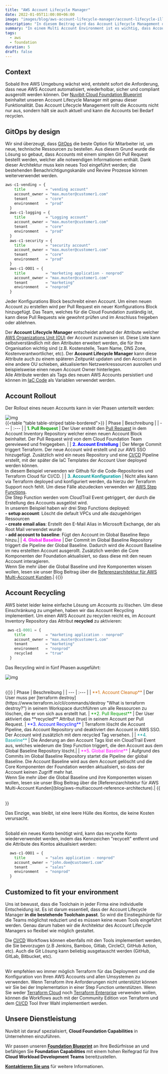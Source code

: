 ```yaml
---
title: "AWS Account Lifecycle Manager"
date: 2022-01-05T11:00:00+06:00
image: "images/blog/aws-account-lifecycle-manager/account-lifecycle-illustration.png"
description: "In diesem Beitrag wird das Account Lifecycle Management des Nuvibit Foundation Blueprint erklärt."
summary: "In einem Multi Account Environment ist es wichtig, dass Accounts automatisiert erstellt, mit einer Baseline versehen, verwaltet und recycled werden können. In diesem Blog Beitrag wird unsere Lifecycle Management Lösung für AWS Accounts des Nuvibit Foundation Blueprints erklärt mit genau dieser Funktionalität."
tags:
  - aws
  - foundation
duration: 5
draft: false
---
```

## Context

Sobald Ihre AWS Umgebung wächst wird, entsteht sofort die Anforderung, dass neue AWS Account automatisiert, wiederholbar, sicher und compliant ausgerollt werden können.
Der [Nuvibit Cloud Foundation Blueprint](products/foundation-blueprint) beinhaltet unseren Account Lifecycle Manager mit genau dieser Funktionalität. Das Account Lifecycle Management rollt die Accounts nicht nur aus, sondern hält sie auch aktuell und kann die Accounts bei Bedarf recyclen.

## GitOps by design
Wir sind überzeugt, dass [GitOps](faq/#gitops 'What is GitOps?') die beste Option für Mitarbeiter ist, um neue, technische Ressourcen zu bestellen. Aus diesem Grund wurde die Lösung so gebaut, dass Accounts mit einem simplen Git Pull Request bestellt werden, welcher alle notwendigen Informationen enthält.
Dank dieser Architektur muss kein neues Tool eingeführt werden; die bestehenden Benachrichtigungskanäle und Review Prozesse können weiterverwendet werden.

```terraform {linenos=table,hl_lines=[],linenostart=50}
aws-c1-vending = {
    title         = "vending account"
    account_owner = "max.muster@customer1.com"
    tenant        = "core"
    environment   = "prod"
  }
  aws-c1-logging = {
    title         = "Logging account"
    account_owner = "max.muster@customer1.com"
    tenant        = "core"
    environment   = "prod"
  }
  aws-c1-security = {
    title         = "security account"
    account_owner = "max.muster@customer1.com"
    tenant        = "core"
    environment   = "prod"
  }
  aws-c1-OOO1 = {
    title         = "marketing application - nonprod"
    account_owner = "max.muster@customer1.com"
    tenant        = "marketing"
    environment   = "nonprod"
  }
```
Jeder Konfigurations Block beschreibt einen Account. Um einen neuen Account zu erstellen wird per Pull Request ein neuer Konfigurations Block hinzugefügt. Das Team, welches für die Cloud Foundation zuständig ist, kann diese Pull Requests wie gewohnt prüfen und im Anschluss freigeben oder ablehnen.

Der **Account Lifecycle Manager** entscheidet anhand der Attribute welcher [AWS Organizations Unit (OU)](https://docs.aws.amazon.com/organizations/latest/userguide/orgs_manage_ous.html) der Account zuzuweisen ist. Diese Liste kann selbstverständlich mit den Attributen erweitert werden, die für Ihre Organisation wichtig sind (z.B. Kostenstelle, Team Name, DNS Zone, Kostenverantwortlicher, etc). Der **Account Lifecycle Manager** kann diese Attribute auch zu einem späteren Zeitpunkt updaten und  den Acccount in eine andere OU schieben, aktualisierten Netzwerkressourcen ausrollen und beispielsweise einen neuen Account Owner hinterlegen.<br/>
Alle Attribute werden als Tags des neuen AWS Accounts persistiert und können im [IaC Code](faq/#iac 'What is Infrastructure as Code?') als Variablen verwendet werden.

## Account Rollout

Der Rollout eines neuen Accounts kann in vier Phasen unterteilt werden:

![img](images/blog/aws-account-lifecycle-manager/rollout-diag-highres.png)
<br/>
{{<table "table table-striped table-bordered">}}
| Phase | Beschreibung |
| ---   | :---  |
| <span style="color: #009900">**1. Pull Request**</span> | Der User erstellt den [Pull Request](https://docs.github.com/en/pull-requests/collaborating-with-pull-requests/proposing-changes-to-your-work-with-pull-requests/about-pull-requests) in dem Account Inventory Repository welcher einen neuen Account Block beinhaltet. Der Pull Request wird von dem Cloud Foundation Team gereviewed und freigegeben. |
| <span style="color: #0008FF">**2. Account Erstellung**</span> | Der Merge Commit triggert Terraform. Der neue Account wird erstellt und zur AWS SSO hinzugefügt. Zusätzlich wird ein neues Repository und eine [CI/CD](faq/#cicd 'What is CI/CD?') Pipeline erstellt, mit der später die IaC Templates der Account User deployed werden können. <br/> In diesem Beispiel verwenden wir Github für die Code-Repositories und Terraform Cloud für CI/CD. |
| <span style="color: #009999">**3. Account Konfiguration**</span> | Nicht alles kann via Terraform deployed und konfiguriert werden, da hierzu der Terraform Support noch fehlt. Um diese Fälle abzudecken verwenden wir [AWS Step Functions](https://aws.amazon.com/step-functions/?step-functions.sort-by=item.additionalFields.postDateTime&step-functions.sort-order=desc). <br/>Die Step Function werden vom CloudTrail Event getriggert, der durch die Erstellung des Accounts ausgelöst wird.<br/>In unserem Beispiel haben wir drei Step Functions deployed:<br/>**- setup account**: Löscht die default VPCs und alle dazugehörigen Ressourcen<br/>**- create email alias**: Erstellt den E-Mail Alias in Microsoft Exchange, der als Root Mail verwendet wurde<br/>**- add account to baseline**: Fügt den Account im Global Baseline Repo hinzu.|
| <span style="color: #FF00FF">**4. Global Baseline**</span> | Der Commit im Global Baseline Repository triggert die Pipeline der Global Baseline. Dadurch wird die Account Baseline im neu erstellten Account ausgerollt. Zusätzlich werden die Core Komponenten der Foundation aktualisiert, so dass diese mit den neuen Account interagieren.<br/>Wenn Sie mehr über die Global Baseline und ihre Komponenten wissen wollen, lesen sie unser Blog Beitrag über die [Referenzarchitektur für AWS Multi-Account Kunden](blog/aws-multiaccount-reference-architecture).|
{{</table>}}
<br/>

## Account Recycling
AWS bietet leider keine einfache Lösung um Accounts zu löschen. Um diese Einschränkung zu umgehen, haben wir das Account Recycling implementiert.
Um einen AWS Account zu recyclen reicht es, im Account Inventory Repository das Attribut **recycled** zu aktivieren:

```terraform {linenos=table,hl_lines=[6],linenostart=50}
 aws-c1-0001 = {
    title         = "marketing application - nonprod"
    account_owner = "max.muster@customer1.com"
    tenant        = "marketing"
    environment   = "nonprod"
    recycled      = "true"
  }
```

Das Recycling wird in fünf Phasen ausgeführt:

![img](images/blog/aws-account-lifecycle-manager/recycling-diag-highres.png)

<br/>
{{<table "table table-striped table-bordered">}}
| Phase | Beschreibung |
| ---   | :---  |
| <span style="color: #CC6600">**1. Account Cleanup**</span> | Der User muss per [terraform destroy](https://www.terraform.io/cli/commands/destroy "What is terraform destroy?") in seinem Workspace durchführen um alle Ressourcen zu löschen, die er von sich aus erstellt hat.
| <span style="color: #009900">**2. Pull Request**</span> | Der User aktiviert das **recycled** Attribut (true) in seinem Account per Pull Request.
| <span style="color: #0008FF">**3. Account Recycling**</span> | Terraform löscht die Account Pipeline, das Account Repository und deaktiviert den Account in AWS SSO. Der Account wird zusätzlich mit dem recycled Tag versehen. |
| <span style="color: #009999">**4. Baseline**</span> | Die Änderung an den Account Tags löst ein CloudTrail Event aus, welches wiederum die Step Function triggert, die den Account aus dem Global Baseline Repository löscht.|
| <span style="color: #FF00FF">**5. Global Baseline**</span> | Aufgrund des Commits im Global Baseline Repository startet die Pipeline der global Baseline. Die Account Baseline wird aus dem Account gelöscht und die Core Komponenten der Foundation werden aktualisiert, so dass der Account keinen Zugriff mehr hat.<br/>Wenn Sie mehr über die Global Baseline und ihre Komponenten wissen wollen, lesen sie unser Blog Beitrag über die [Referenzarchitektur für AWS Multi-Account Kunden](blog/aws-multiaccount-reference-architecture).|
{{</table>}}
<br/>

Das Einzige, was bleibt, ist eine leere Hülle des Kontos, die keine Kosten verursacht.<br/><br/>

Sobald ein neues Konto benötigt wird, kann das recycelte Konto wiederverwendet werden, indem das Kennzeichen "recycelt" entfernt und die Attribute des Kontos aktualisiert werden:

```terraform {linenos=table,hl_lines=[],linenostart=50}
  aws-c1-OOO1 = {
    title         = "sales application - nonprod"
    account_owner = "john.doe@customer1.com"
    tenant        = "sales"
    environment   = "nonprod"
  }
```

## Customized to fit your environment
Uns ist bewusst, dass die Toolchain in jeder Firma eine individuelle Entscheidung ist. Es ist darum essentiell, dass der Account Lifecycle Manager **in die bestehende Toolchain passt**. So wird die Einstiegshürde für die Teams möglichst reduziert und es müssen keine neuen Tools eingeführt werden.
Genau darum haben wir die Architektur des Account Lifecycle Managers so flexibel wie möglich gestaltet.<br/>

Die [CI/CD](faq/#cicd 'What is CI/CD?') Workflows können ebenfalls mit den Tools implementiert werden, die Sie bevorzugen (z.B Jenkins, Bamboo, Gitlab, CircleCI, GitHub Action, etc). Auch die Git Lösung kann beliebig ausgetauscht werden (GitHub, GitLab, Bitbucket, etc).<br/><br/>

Wir empfehlen wo immer möglich Terraform für das Deployment und die Konfiguration von Ihren AWS Accounts und allen Umsystemen zu verwenden. Wenn Terraform ihre Anforderungen nicht unterstützt können wir Sie bei der Implementation in einer Step Function unterstützen.
Wenn Sie weder [Terraform Cloud](https://www.terraform.io/cloud) noch [Terraform Enterprise](https://www.terraform.io/enterprise) verwenden wollen, können die Workflows auch mit der Community Edition von Terraform und dem [CI/CD](faq/#cicd 'What is CI/CD?') Tool Ihrer Wahl implementiert werden.

## Unsere Dienstleistung

Nuvibit ist darauf spezialisiert, **Cloud Foundation Capabilities** in Unternehmen einzuführen.

Wir passen unseren **[Foundation Blueprint](products/foundation-blueprint "Foundation Blueprint Produktseite")** an Ihre Bedürfnisse an und befähigen Sie **Foundation Capabilities** mit einem hohen Reifegrad für Ihre **Cloud Workload Development Teams** bereitzustellen.

**[Kontaktieren Sie uns](/contact/ 'Kontaktieren Sie uns für weitere Informationen.')** für weitere Informationen.